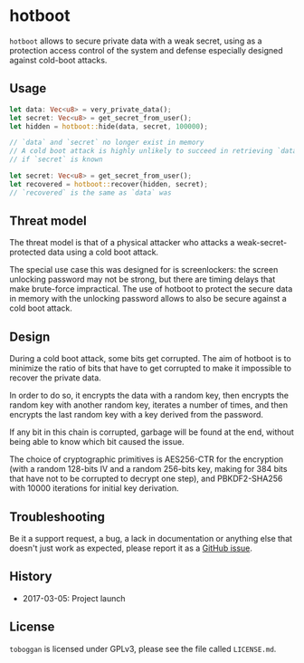hotboot
=======

`hotboot` allows to secure private data with a weak secret, using as a
protection access control of the system and defense especially designed against
cold-boot attacks.


Usage
-----

```rust
let data: Vec<u8> = very_private_data();
let secret: Vec<u8> = get_secret_from_user();
let hidden = hotboot::hide(data, secret, 100000);

// `data` and `secret` no longer exist in memory
// A cold boot attack is highly unlikely to succeed in retrieving `data`, even
// if `secret` is known

let secret: Vec<u8> = get_secret_from_user();
let recovered = hotboot::recover(hidden, secret);
// `recovered` is the same as `data` was
```

Threat model
------------

The threat model is that of a physical attacker who attacks a
weak-secret-protected data using a cold boot attack.

The special use case this was designed for is screenlockers: the screen
unlocking password may not be strong, but there are timing delays that make
brute-force impractical. The use of hotboot to protect the secure data in memory
with the unlocking password allows to also be secure against a cold boot attack.


Design
------

During a cold boot attack, some bits get corrupted. The aim of hotboot is to
minimize the ratio of bits that have to get corrupted to make it impossible to
recover the private data.

In order to do so, it encrypts the data with a random key, then encrypts the
random key with another random key, iterates a number of times, and then
encrypts the last random key with a key derived from the password.

If any bit in this chain is corrupted, garbage will be found at the end, without
being able to know which bit caused the issue.

The choice of cryptographic primitives is AES256-CTR for the encryption (with a
random 128-bits IV and a random 256-bits key, making for 384 bits that have not
to be corrupted to decrypt one step), and PBKDF2-SHA256 with 10000 iterations
for initial key derivation.


Troubleshooting
---------------

Be it a support request, a bug, a lack in documentation or anything else that
doesn't just work as expected, please report it as a [GitHub
issue](https://github.com/Ekleog/hotboot/issues/new).


History
-------

 * 2017-03-05: Project launch


License
-------

`toboggan` is licensed under GPLv3, please see the file called `LICENSE.md`.
